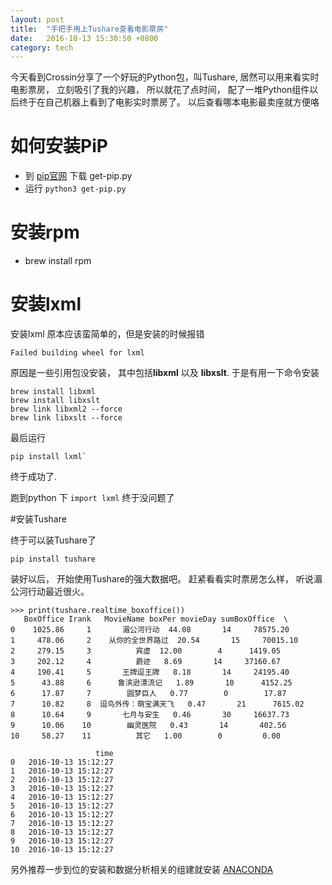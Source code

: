 ```yaml
---
layout: post
title:  "手把手用上Tushare查看电影票房"
date:   2016-10-13 15:30:50 +0800
category: tech
---
```


今天看到Crossin分享了一个好玩的Python包，叫Tushare, 居然可以用来看实时电影票房， 立刻吸引了我的兴趣， 所以就花了点时间， 配了一堆Python组件以后终于在自己机器上看到了电影实时票房了。  以后查看哪本电影最卖座就方便咯


# 如何安装PiP
* 到 [pip官网](https://pip.pypa.io/en/stable/installing/) 下载 get-pip.py
* 运行 `python3 get-pip.py`


# 安装rpm
* brew install rpm

# 安装lxml
安装lxml 原本应该蛮简单的，但是安装的时候报错

`Failed building wheel for lxml `

原因是一些引用包没安装， 其中包括**libxml** 以及 **libxslt**. 于是有用一下命令安装

```
brew install libxml
brew install libxslt
brew link libxml2 --force
brew link libxslt --force
```
最后运行 

```
pip install lxml`
```

终于成功了.  

跑到python 下  `import lxml` 终于没问题了 

#安装Tushare

终于可以装Tushare了

```
pip install tushare
```

装好以后， 开始使用Tushare的强大数据吧。 赶紧看看实时票房怎么样， 听说湄公河行动最近很火。 



```
>>> print(tushare.realtime_boxoffice())
   BoxOffice Irank   MovieName boxPer movieDay sumBoxOffice  \
0    1025.86     1       湄公河行动  44.08       14     78575.20   
1     478.06     2    从你的全世界路过  20.54       15     70015.10   
2     279.15     3          宾虚  12.00        4      1419.05   
3     202.12     4          爵迹   8.69       14     37160.67   
4     190.41     5       王牌逗王牌   8.18       14     24195.40   
5      43.88     6      鲁滨逊漂流记   1.89       10      4152.25   
6      17.87     7        圆梦巨人   0.77        0        17.87   
7      10.82     8  逗鸟外传：萌宝满天飞   0.47       21      7615.02   
8      10.64     9       七月与安生   0.46       30     16637.73   
9      10.06    10        幽灵医院   0.43       14       402.56   
10     58.27    11          其它   1.00        0         0.00   

                   time  
0   2016-10-13 15:12:27  
1   2016-10-13 15:12:27  
2   2016-10-13 15:12:27  
3   2016-10-13 15:12:27  
4   2016-10-13 15:12:27  
5   2016-10-13 15:12:27  
6   2016-10-13 15:12:27  
7   2016-10-13 15:12:27  
8   2016-10-13 15:12:27  
9   2016-10-13 15:12:27  
10  2016-10-13 15:12:27 
```


另外推荐一步到位的安装和数据分析相关的组建就安装 [ANACONDA](https://www.continuum.io/downloads#osx)  




